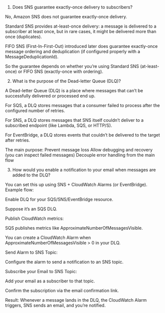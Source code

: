 1. Does SNS guarantee exactly-once delivery to subscribers?

No, Amazon SNS does not guarantee exactly-once delivery.

Standard SNS provides at-least-once delivery: a message is delivered to a subscriber at least once, but in rare cases, it might be delivered more than once (duplicates).

FIFO SNS (First-In-First-Out) introduced later does guarantee exactly-once message ordering and deduplication (if configured properly with a MessageDeduplicationId).

So the guarantee depends on whether you’re using Standard SNS (at-least-once) or FIFO SNS (exactly-once with ordering).

2. What is the purpose of the Dead-letter Queue (DLQ)?

A Dead-letter Queue (DLQ) is a place where messages that can’t be successfully delivered or processed end up.

For SQS, a DLQ stores messages that a consumer failed to process after the configured number of retries.

For SNS, a DLQ stores messages that SNS itself couldn’t deliver to a subscribed endpoint (like Lambda, SQS, or HTTP/S).

For EventBridge, a DLQ stores events that couldn’t be delivered to the target after retries.

The main purpose:
Prevent message loss
Allow debugging and recovery (you can inspect failed messages)
Decouple error handling from the main flow

3. How would you enable a notification to your email when messages are added to the DLQ?

You can set this up using SNS + CloudWatch Alarms (or EventBridge). Example flow:

Enable DLQ for your SQS/SNS/EventBridge resource.

Suppose it’s an SQS DLQ.

Publish CloudWatch metrics:

SQS publishes metrics like ApproximateNumberOfMessagesVisible.

You can create a CloudWatch Alarm when ApproximateNumberOfMessagesVisible > 0 in your DLQ.

Send Alarm to SNS Topic:

Configure the alarm to send a notification to an SNS topic.

Subscribe your Email to SNS Topic:

Add your email as a subscriber to that topic.

Confirm the subscription via the email confirmation link.

Result: Whenever a message lands in the DLQ, the CloudWatch Alarm triggers, SNS sends an email, and you’re notified.
